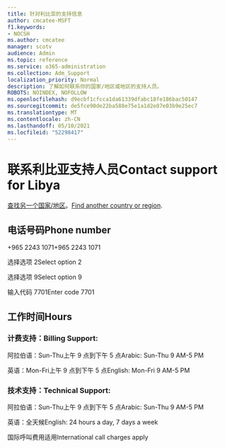 ```yaml
---
title: 针对利比亚的支持信息
author: cmcatee-MSFT
f1.keywords:
- NOCSH
ms.author: cmcatee
manager: scotv
audience: Admin
ms.topic: reference
ms.service: o365-administration
ms.collection: Adm_Support
localization_priority: Normal
description: 了解如何联系你的国家/地区或地区的支持人员。
ROBOTS: NOINDEX, NOFOLLOW
ms.openlocfilehash: d9ecbf1cfcca1da61339dfabc18fe186bac50147
ms.sourcegitcommit: de5fce90de22ba588e75e1a1d2e87e03b9e25ec7
ms.translationtype: MT
ms.contentlocale: zh-CN
ms.lasthandoff: 05/10/2021
ms.locfileid: "52298417"
---
```

# <a name="contact-support-for-libya"></a><span data-ttu-id="44727-103">联系利比亚支持人员</span><span class="sxs-lookup"><span data-stu-id="44727-103">Contact support for Libya</span></span>

<span data-ttu-id="44727-104">[查找另一个国家/地区](../../business-video/get-help-support.md)。</span><span class="sxs-lookup"><span data-stu-id="44727-104">[Find another country or region](../../business-video/get-help-support.md).</span></span>

## <a name="phone-number"></a><span data-ttu-id="44727-105">电话号码</span><span class="sxs-lookup"><span data-stu-id="44727-105">Phone number</span></span>
<span data-ttu-id="44727-106">+965 2243 1071</span><span class="sxs-lookup"><span data-stu-id="44727-106">+965 2243 1071</span></span>

<span data-ttu-id="44727-107">选择选项 2</span><span class="sxs-lookup"><span data-stu-id="44727-107">Select option 2</span></span>

<span data-ttu-id="44727-108">选择选项 9</span><span class="sxs-lookup"><span data-stu-id="44727-108">Select option 9</span></span>

<span data-ttu-id="44727-109">输入代码 7701</span><span class="sxs-lookup"><span data-stu-id="44727-109">Enter code 7701</span></span>

## <a name="hours"></a><span data-ttu-id="44727-110">工作时间</span><span class="sxs-lookup"><span data-stu-id="44727-110">Hours</span></span>
### <a name="billing-support"></a><span data-ttu-id="44727-111">计费支持：</span><span class="sxs-lookup"><span data-stu-id="44727-111">Billing Support:</span></span>

<span data-ttu-id="44727-112">阿拉伯语：Sun-Thu上午 9 点到下午 5 点</span><span class="sxs-lookup"><span data-stu-id="44727-112">Arabic: Sun-Thu 9 AM-5 PM</span></span>

<span data-ttu-id="44727-113">英语：Mon-Fri上午 9 点到下午 5 点</span><span class="sxs-lookup"><span data-stu-id="44727-113">English: Mon-Fri 9 AM-5 PM</span></span>

### <a name="technical-support"></a><span data-ttu-id="44727-114">技术支持：</span><span class="sxs-lookup"><span data-stu-id="44727-114">Technical Support:</span></span>

<span data-ttu-id="44727-115">阿拉伯语：Sun-Thu上午 9 点到下午 5 点</span><span class="sxs-lookup"><span data-stu-id="44727-115">Arabic: Sun-Thu 9 AM-5 PM</span></span>

<span data-ttu-id="44727-116">英语：全天候</span><span class="sxs-lookup"><span data-stu-id="44727-116">English: 24 hours a day, 7 days a week</span></span>

<span data-ttu-id="44727-117">国际呼叫费用适用</span><span class="sxs-lookup"><span data-stu-id="44727-117">International call charges apply</span></span>

